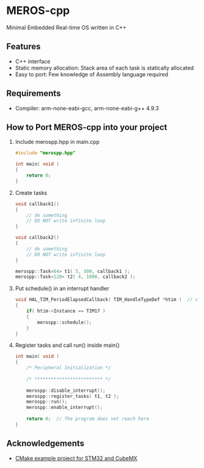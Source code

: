 # MEROS-cpp
Minimal Embedded Real-time OS written in C++

## Features
- C++ interface
- Static memory allocation: Stack area of each task is statically allocated
- Easy to port: Few knowledge of Assembly language required

## Requirements
- Compiler: arm-none-eabi-gcc, arm-none-eabi-g++ 4.9.3

## How to Port MEROS-cpp into your project
1. Include merospp.hpp in main.cpp
    ```cpp
    #include "merospp.hpp"

    int main( void )
    {
        return 0;
    }
    ```

1. Create tasks
    ```cpp
    void callback1()
    {
        // do something
        // DO NOT write infinite loop
    }
    
    void callback2()
    {
        // do something
        // DO NOT write infinite loop
    }
    
    merospp::Task<64> t1( 5, 500, callback1 );
    merospp::Task<128> t2( 4, 1000, callback2 );
    ```
    
1. Put schedule() in an interrupt handler
    ```cpp
    void HAL_TIM_PeriodElapsedCallback( TIM_HandleTypeDef *htim )  // called every 0.1ms (10kHz)
    {
        if( htim->Instance == TIM17 )
        {
            merospp::schedule();
        }
    }
    ```
    
1. Register tasks and call run() inside main()
    ```cpp
    int main( void )
    {
        /* Peripheral Initialization */
        
        /* ************************* */
        
        merospp::disable_interrupt();
        merospp::register_tasks( t1, t2 );
        merospp::run();
        merospp::enable_interrupt();
        
        return 0;  // The program does not reach here
    }
    ```

## Acknowledgements
- [CMake example project for STM32 and CubeMX](https://github.com/idt12312/STM32_CMake)
